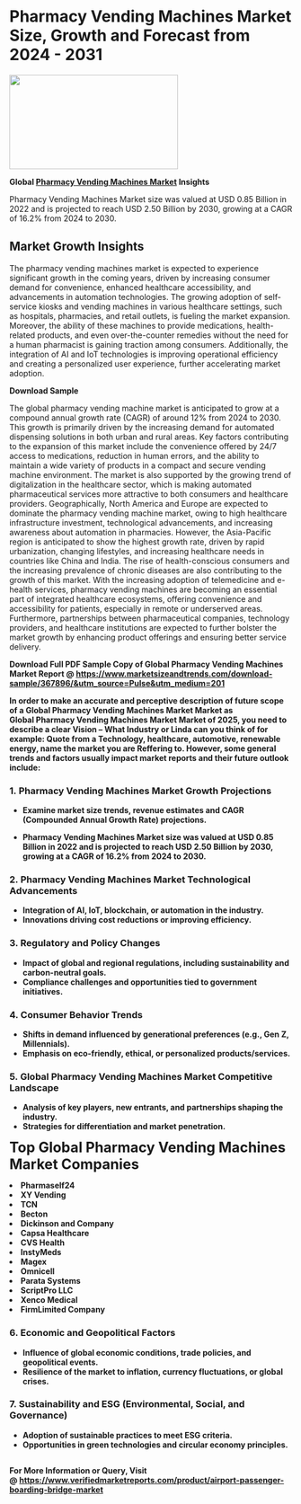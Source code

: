 <H1>Pharmacy Vending Machines Market Size, Growth and Forecast from 2024 - 2031</H1><img class="aligncenter size-medium wp-image-584254" src="https://thirdeyenews.in/wp-content/uploads/2024/09/Global-Market-Research-300x168.jpeg" alt="" width="300" height="168" /><p><strong>Global&nbsp;<a href="https://www.marketsizeandtrends.com/download-sample/367896/&amp;utm_source=Pulse&amp;utm_medium=201">Pharmacy Vending Machines Market</a> Insights</strong></p><p>Pharmacy Vending Machines Market size was valued at USD 0.85 Billion in 2022 and is projected to reach USD 2.50 Billion by 2030, growing at a CAGR of 16.2% from 2024 to 2030.</p><p><h2>Market Growth Insights</h2> <p>The pharmacy vending machines market is expected to experience significant growth in the coming years, driven by increasing consumer demand for convenience, enhanced healthcare accessibility, and advancements in automation technologies. The growing adoption of self-service kiosks and vending machines in various healthcare settings, such as hospitals, pharmacies, and retail outlets, is fueling the market expansion. Moreover, the ability of these machines to provide medications, health-related products, and even over-the-counter remedies without the need for a human pharmacist is gaining traction among consumers. Additionally, the integration of AI and IoT technologies is improving operational efficiency and creating a personalized user experience, further accelerating market adoption.</p> <p><strong>Download Sample</strong></p> <p>The global pharmacy vending machine market is anticipated to grow at a compound annual growth rate (CAGR) of around 12% from 2024 to 2030. This growth is primarily driven by the increasing demand for automated dispensing solutions in both urban and rural areas. Key factors contributing to the expansion of this market include the convenience offered by 24/7 access to medications, reduction in human errors, and the ability to maintain a wide variety of products in a compact and secure vending machine environment. The market is also supported by the growing trend of digitalization in the healthcare sector, which is making automated pharmaceutical services more attractive to both consumers and healthcare providers. Geographically, North America and Europe are expected to dominate the pharmacy vending machine market, owing to high healthcare infrastructure investment, technological advancements, and increasing awareness about automation in pharmacies. However, the Asia-Pacific region is anticipated to show the highest growth rate, driven by rapid urbanization, changing lifestyles, and increasing healthcare needs in countries like China and India. The rise of health-conscious consumers and the increasing prevalence of chronic diseases are also contributing to the growth of this market. With the increasing adoption of telemedicine and e-health services, pharmacy vending machines are becoming an essential part of integrated healthcare ecosystems, offering convenience and accessibility for patients, especially in remote or underserved areas. Furthermore, partnerships between pharmaceutical companies, technology providers, and healthcare institutions are expected to further bolster the market growth by enhancing product offerings and ensuring better service delivery. <p><strong></p><p><span class=""><strong>Download Full PDF Sample Copy of Global Pharmacy Vending Machines Market Report</strong> @ <a href="https://www.marketsizeandtrends.com/download-sample/367896/&amp;utm_source=Pulse&amp;utm_medium=201" target="_blank">https://www.marketsizeandtrends.com/download-sample/367896/&amp;utm_source=Pulse&amp;utm_medium=201</a></span></p><p>In order to make an accurate and perceptive description of future scope of a Global&nbsp;Pharmacy Vending Machines Market Market as Global&nbsp;Pharmacy Vending Machines Market Market of 2025, you need to describe a clear Vision &ndash; What Industry or Linda can you think of for example: Quote from a Technology, healthcare, automotive, renewable energy, name the market you are Reffering to. However, some general trends and factors usually impact market reports and their future outlook include:</p><h3>1.&nbsp;<strong>Pharmacy Vending Machines Market Growth Projections</strong></h3><ul><li>Examine market size trends, revenue estimates and CAGR (Compounded Annual Growth Rate) projections.</li><li><p>Pharmacy Vending Machines Market size was valued at USD 0.85 Billion in 2022 and is projected to reach USD 2.50 Billion by 2030, growing at a CAGR of 16.2% from 2024 to 2030.</p></li></ul><h3>2.&nbsp;<strong>Pharmacy Vending Machines Market Technological Advancements</strong></h3><ul><li>Integration of AI, IoT, blockchain, or automation in the industry.</li><li>Innovations driving cost reductions or improving efficiency.</li></ul><h3>3.&nbsp;<strong>Regulatory and Policy Changes</strong></h3><ul><li>Impact of global and regional regulations, including sustainability and carbon-neutral goals.</li><li>Compliance challenges and opportunities tied to government initiatives.</li></ul><h3>4.&nbsp;<strong>Consumer Behavior Trends</strong></h3><ul><li>Shifts in demand influenced by generational preferences (e.g., Gen Z, Millennials).</li><li>Emphasis on eco-friendly, ethical, or personalized products/services.</li></ul><h3>5.&nbsp;<strong>Global Pharmacy Vending Machines Market Competitive Landscape</strong></h3><ul><li>Analysis of key players, new entrants, and partnerships shaping the industry.</li><li>Strategies for differentiation and market penetration.</li></ul><p data-pm-slice="1 1 []"><span style="color: inherit; font-family: inherit; font-size: 25px;">Top Global Pharmacy Vending Machines Market Companies</span></p><div class="" data-test-id=""><p><li>Pharmaself24</li><li> XY Vending</li><li> TCN</li><li> Becton</li><li> Dickinson and Company</li><li> Capsa Healthcare</li><li> CVS Health</li><li> InstyMeds</li><li> Magex</li><li> Omnicell</li><li> Parata Systems</li><li> ScriptPro LLC</li><li> Xenco Medical</li><li> FirmLimited Company</li></p></div><h3>6.&nbsp;<strong>Economic and Geopolitical Factors</strong></h3><ul><li>Influence of global economic conditions, trade policies, and geopolitical events.</li><li>Resilience of the market to inflation, currency fluctuations, or global crises.</li></ul><h3>7.&nbsp;<strong>Sustainability and ESG (Environmental, Social, and Governance)</strong></h3><ul><li>Adoption of sustainable practices to meet ESG criteria.</li><li>Opportunities in green technologies and circular economy principles.</li></ul><h2><strong style="font-size: 14px;">For More Information or Query, Visit @&nbsp;</strong><a style="background-color: #ffffff; font-size: 14px;" href="https://www.marketsizeandtrends.com/report/pharmacy-vending-machines-market/" target="_blank">https://www.verifiedmarketreports.com/product/airport-passenger-boarding-bridge-market</a></h2>
